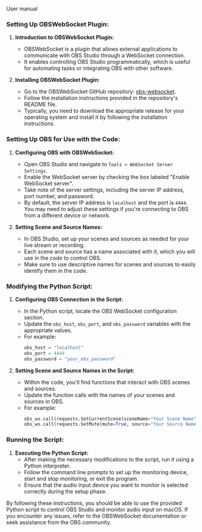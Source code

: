 User manual

### Setting Up OBSWebSocket Plugin:
1. **Introduction to OBSWebSocket Plugin:**
   - OBSWebSocket is a plugin that allows external applications to communicate with OBS Studio through a WebSocket connection.
   - It enables controlling OBS Studio programmatically, which is useful for automating tasks or integrating OBS with other software.

2. **Installing OBSWebSocket Plugin:**
   - Go to the OBSWebSocket GitHub repository: [obs-websocket](https://github.com/Palakis/obs-websocket).
   - Follow the installation instructions provided in the repository's README file.
   - Typically, you need to download the appropriate release for your operating system and install it by following the installation instructions.

### Setting Up OBS for Use with the Code:
1. **Configuring OBS with OBSWebSocket:**
   - Open OBS Studio and navigate to `Tools > WebSocket Server Settings`.
   - Enable the WebSocket server by checking the box labeled "Enable WebSocket server".
   - Take note of the server settings, including the server IP address, port number, and password.
   - By default, the server IP address is `localhost` and the port is `4444`. You may need to adjust these settings if you're connecting to OBS from a different device or network.

2. **Setting Scene and Source Names:**
   - In OBS Studio, set up your scenes and sources as needed for your live stream or recording.
   - Each scene and source has a name associated with it, which you will use in the code to control OBS.
   - Make sure to use descriptive names for scenes and sources to easily identify them in the code.

### Modifying the Python Script:
1. **Configuring OBS Connection in the Script:**
   - In the Python script, locate the OBS WebSocket configuration section.
   - Update the `obs_host`, `obs_port`, and `obs_password` variables with the appropriate values.
   - For example:
     ```python
     obs_host = "localhost"
     obs_port = 4444
     obs_password = "your_obs_password"
     ```

2. **Setting Scene and Source Names in the Script:**
   - Within the code, you'll find functions that interact with OBS scenes and sources.
   - Update the function calls with the names of your scenes and sources in OBS.
   - For example:
     ```python
     obs_ws.call(requests.SetCurrentScene(sceneName="Your Scene Name"))
     obs_ws.call(requests.SetMute(mute=True, source="Your Source Name"))
     ```

### Running the Script:
1. **Executing the Python Script:**
   - After making the necessary modifications to the script, run it using a Python interpreter.
   - Follow the command line prompts to set up the monitoring device, start and stop monitoring, or exit the program.
   - Ensure that the audio input device you want to monitor is selected correctly during the setup phase.

By following these instructions, you should be able to use the provided Python script to control OBS Studio and monitor audio input on macOS. If you encounter any issues, refer to the OBSWebSocket documentation or seek assistance from the OBS community.